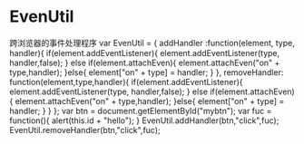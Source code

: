 # EvenUtil
跨浏览器的事件处理程序
var EvenUtil = {
        addHandler :function(element, type, handler){
            if(element.addEventListener){
                element.addEventListener(type, handler,false);
            } else if(element.attachEven){
                element.attachEven("on" + type,handler);
            }else{
                element["on" + type] = handler;
            }
        },
        removeHandler: function(element,type,handler){
            if(element.addEventListener){
                element.addEventListener(type, handler,false);
            } else if(element.attachEven){
                element.attachEven("on" + type,handler);
            }else{
                element["on" + type] = handler;
            }
        }
    };
    var btn = document.getElementById("mybtn");
    var fuc = function(){
          alert(this.id + "hello");
    }
    EvenUtil.addHandler(btn,"click",fuc);
    EvenUtil.removeHandler(btn,"click",fuc);
